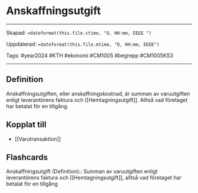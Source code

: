 # Anskaffningsutgift

---
Skapad: `=dateformat(this.file.ctime, "D, HH:mm, EEEE ")`

Uppdaterad: `=dateformat(this.file.mtime, "D, HH:mm, EEEE")`

Tags: #year2024 #KTH #ekonomi #CM1005 #begrepp #CM1005KS3

---

## Definition

Anskaffningsutgiften, eller anskaffningskostnad, är summan av varuutgiften enligt leverantörens faktura och [[Hemtagningsutgift]]. Alltså vad företaget har betalat för en tillgång.

## Kopplat till

- [[Varutransaktion]]

## Flashcards

Anskaffningsutgift (Definition):: Summan av varuutgiften enligt leverantörens faktura och [[Hemtagningsutgift]], alltså vad företaget har betalat för en tillgång
<!--SR:!2024-02-24,8,250!2024-02-18,3,250-->
